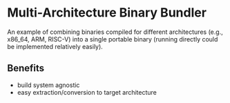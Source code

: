 # Multi-Architecture Binary Bundler

An example of combining binaries compiled for different architectures (e.g., x86_64, ARM, RISC-V) into a single portable binary (running directly could be implemented relatively easily).

## Benefits
- build system agnostic
- easy extraction/conversion to target architecture
